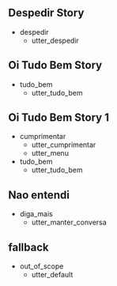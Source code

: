 ## Despedir Story
* despedir
    - utter_despedir

## Oi Tudo Bem Story
* tudo_bem
    - utter_tudo_bem

## Oi Tudo Bem Story 1
* cumprimentar
    - utter_cumprimentar
    - utter_menu
* tudo_bem
    - utter_tudo_bem

## Nao entendi
* diga_mais
    - utter_manter_conversa
       
## fallback
* out_of_scope
  - utter_default
